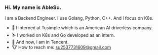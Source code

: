 ### Hi. My name is AbleSu.
I am a Backend Engineer. I use Golang, Python, C++. And I focus on K8s.

* 🍎 I interned at Tusimple which is an American AI driverless company. 
* ⛷ I worked on K8s and Go developed as an intern. 
* 🍉 And now, I am in Tencent.
* 🐮 How to reach me: su2537731609@gmail.com
